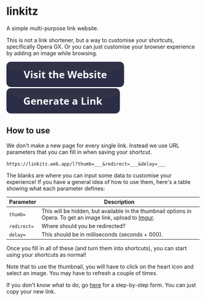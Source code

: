# linkitz

A simple multi-purpose link website.

This is not a link shortener, but a way to customise your shortcuts, specifically Opera GX. Or you can just customise your browser experience by adding an image while browsing.

[![Visit the Website](public/i/md/website.png)](https://linkitz.web.app) [![Generate a Link](public/i/md/generate.png)](https://ipt0t15yybc.typeform.com/to/Yz0az0d8)

## How to use

We don't make a new page for every single link. Instead we use URL parameters that you can fill in when saving your shortcut.

```https
https://linkitz.web.app/l?thumb=___&redirect=___&delay=___
```

The blanks are where you can input some data to customise your experience! If you have a general idea of how to use them, here's a table showing what each parameter defines:

| Parameter   | Description                                                                                                                       |
| ----------- | --------------------------------------------------------------------------------------------------------------------------------- |
| `thumb=`    | This will be hidden, but available in the thumbnail options in Opera. To get an image link, upload to [Imgur](https://imgur.com). |
| `redirect=` | Where should you be redirected?                                                                                                   |
| `delay=`    | This should be in milliseconds (seconds + 000).                                                                                   |

Once you fill in all of these (and turn them into shortcuts), you can start using your shortcuts as normal!

Note that to use the thumbnail, you will have to click on the heart icon and select an image. You may have to refresh a couple of times.

If you don't know what to do, go [here](https://ipt0t15yybc.typeform.com/to/Yz0az0d8) for a step-by-step form. You can just copy your new link.

<!-- ## How it works

It may be a bit confusing, with all these cool terms and such. Here's a longer explanation on each component.

### Changing the thumbnail

Opera usually gives you some options to use as a thumbnail on your Speed Dial. Usually, you won't get the thumbnail you want.

For example, this is the icon for Google:

![Original Google icon in Opera GX](i/../public/i/samples/GoogleOriginal.png)

If you want to use a different icon instead, you can use linkitz to create a redirect link that has your desired image as an icon. After a couple of seconds, you can go straight to Google as normal.

![New Google icon in Opera GX](i/../public/i/samples/GoogleNew.png)

Let's take our linkitz link that we'll be using:

```https
https://linkitz.web.app/l?thumb=___&image=___&redirect=___&time=___
```

Take note of the parameters `thumb=` and `redirect=`. The blanks following them are where you'll input your data.

Say we've found a good thumbnail online:

```https
https://expresswriters.com/wp-content/uploads/2015/09/google-new-logo-1030x541.jpg
```

![Google logo](https://expresswriters.com/wp-content/uploads/2015/09/google-new-logo-1030x541.jpg)

And we want to redirect to Google:

```https
https://www.google.com
```

Now, we can fill in our link with these parameters. We can add our thumbnail to `thumb` and our redirect URL to `redirect`

```https
https://linkitz.web.app/l?thumb=https://expresswriters.com/wp-content/uploads/2015/09/google-new-logo-1030x541.jpg&image=___&redirect=https://www.google.com&time=___
```

(It seems to have gotten a little longer...)

### Adding a redirect image and delay

It usually takes a few seconds to change the thumbnail from Opera GX's default to a better image.

Your normal redirect wouldn't work. So we'll need to stay in the website a little longer.

We'll add a delay to our redirect. If we want to redirect in 5 seconds, we could add that to the URL parameters.

However, it needs to be in milliseconds. So we add:

```int
5000
```

```https
https://linkitz.web.app/l?thumb=___&image=___&redirect=___&time=___
```

We can now fill in our `time` with our delay.

```https
https://linkitz.web.app/l?thumb=___&image=___&redirect=___&time=5000
```

Since a blank white page is a boring thing to look at for 5 straight seconds, we can also add an image to look at.

There's a good image on the internet:

```https
http://www.google.com/logos/doodles/2020/stay-and-play-at-home-with-popular-past-google-doodles-cricket-2017-6753651837108767-2xa.gif
```

![Google doodle](https://www.google.com/logos/doodles/2020/stay-and-play-at-home-with-popular-past-google-doodles-cricket-2017-6753651837108767-2xa.gif)

We can now add this to the `image` parameter. Our link should now look like this (minus the redirect and thumbnail, since it's too long.)

```https
https://linkitz.web.app/l?thumb=___&image=http://www.google.com/logos/doodles/2020/stay-and-play-at-home-with-popular-past-google-doodles-cricket-2017-6753651837108767-2xa.gif&redirect=___&time=5000
```

### Now we have our link

Let's merge our links together to make a nice Google link that takes 5 seconds to redirect.

```https
https://linkitz.web.app/l?thumb=https://expresswriters.com/wp-content/uploads/2015/09/google-new-logo-1030x541.jpg&image=http://www.google.com/logos/doodles/2020/stay-and-play-at-home-with-popular-past-google-doodles-cricket-2017-6753651837108767-2xa.gif&redirect=https://google.com&time=5000
```

(You can go directly to the redirect [here](https://linkitz.web.app/l?thumb=https://expresswriters.com/wp-content/uploads/2015/09/google-new-logo-1030x541.jpg&image=http://www.google.com/logos/doodles/2020/stay-and-play-at-home-with-popular-past-google-doodles-cricket-2017-6753651837108767-2xa.gif&redirect=https://google.com&time=5000).)

It's long, but we don't need to see the full URL in our shortcut.

You can now add this as a bookmark and change the icon you want, then you can now appreciate a prettier icon. You can use any website, any images, the redirect can take as long as you like.

However, if you want to keep it simple, go [here](https://ipt0t15yybc.typeform.com/to/Yz0az0d8) for a step-by-step form. You can just copy your new link. -->